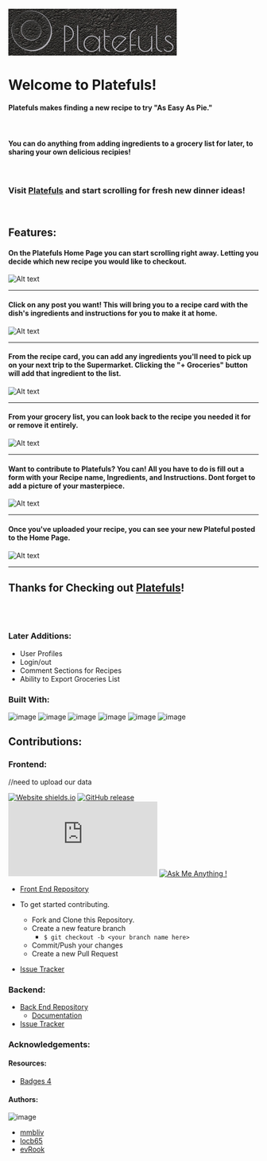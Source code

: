 
![Alt text](/Images/Logo.png)

# Welcome to Platefuls!

#### Platefuls makes finding a new recipe to try "As Easy As Pie." 

<br> 

#### You can do anything from adding ingredients to a grocery list for later, to sharing your own delicious recipies!  

<br/>

### Visit [Platefuls](#) and start scrolling for fresh new dinner ideas!

<br/>

## Features:

#### On the Platefuls Home Page you can start scrolling right away. Letting you decide which new recipe you would like to checkout.

![Alt text](/Images/SCR1.gif)

---

#### Click on any post you want! This will bring you to a recipe card with the dish's ingredients and instructions for you to make it at home.

![Alt text](/Images/SCR2.gif)

---

#### From the recipe card, you can add any ingredients you'll need to pick up on your next trip to the Supermarket. Clicking the "+ Groceries" button will add that ingredient to the list.

![Alt text](/Images/SCR3.gif)

---

#### From your grocery list, you can look back to the recipe you needed it for or remove it entirely.

![Alt text](/Images/SCR4.gif)

---

#### Want to contribute to Platefuls? You can! All you have to do is fill out a form with your Recipe name, Ingredients, and Instructions. Dont forget to add a picture of your masterpiece.

![Alt text](/Images/SCR5.gif)

---

#### Once you've uploaded your recipe, you can see your new Plateful posted to the Home Page.

![Alt text](/Images/SCR6.gif)

---

## Thanks for Checking out [Platefuls](#)!

<br/>
<br/>



### Later Additions:

- User Profiles
- Login/out
- Comment Sections for Recipes
- Ability to Export Groceries List 

### Built With:

![image](https://img.shields.io/badge/HTML5-E34F26?style=for-the-badge&logo=html5&logoColor=white) 
![image](https://img.shields.io/badge/CSS3-1572B6?style=for-the-badge&logo=css3&logoColor=white)
![image](https://img.shields.io/badge/JavaScript-323330?style=for-the-badge&logo=javascript&logoColor=F7DF1E)
![image](https://img.shields.io/badge/React-20232A?style=for-the-badge&logo=react&logoColor=61DAFB)
![image](https://img.shields.io/badge/React_Router-CA4245?style=for-the-badge&logo=react-router&logoColor=white)
![image](https://img.shields.io/badge/Netlify-00C7B7?style=for-the-badge&logo=netlify&logoColor=white)



## Contributions:


### Frontend:

//need to upload our data

[![Website shields.io](https://img.shields.io/website-up-down-green-red/http/shields.io.svg)](#)
[![GitHub release](https://img.shields.io/github/release/Naereen/StrapDown.js.svg)](https://github.com/evRook/Recipes-Instagram-Mock-FE)
[![GitHub contributors](https://badgen.net/github/contributors/Naereen/Strapdown.js)](https://https://github.com/evRook/Recipes-Instagram-Mock-FE/graphs/contributors/)
[![Ask Me Anything !](https://img.shields.io/badge/Ask%20me-anything-1abc9c.svg)](https://GitHub.com/Naereen/ama)


- [Front End Repository](https://github.com/evRook/Recipes-Instagram-Mock-FE)

- To get started contributing.
    - Fork and Clone this Repository.
    - Create a new feature branch 
        - ```$ git checkout -b <your branch name here>```
    - Commit/Push your changes
    - Create a new Pull Request
- [Issue Tracker](https://github.com/evRook/Recipes-Instagram-Mock-FE/issues)

### Backend: 

- [Back End Repository](#)
    - [Documentation](#)
- [Issue Tracker](#)

### Acknowledgements:

#### Resources:
- [Badges 4](https://github.com/alexandresanlim/Badges4-README.md-Profile)

#### Authors:

![image](https://img.shields.io/badge/GitHub-100000?style=for-the-badge&logo=github&logoColor=white)
- [mmbliv](https://github.com/mmbliv)
- [locb65](https://github.com/locb65)
- [evRook](https://github.com/evRook)